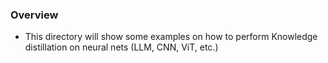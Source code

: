 ### Overview
- This directory will show some examples on how to perform Knowledge distillation on neural nets (LLM, CNN, ViT, etc.)